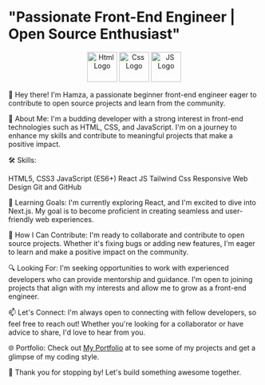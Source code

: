 # "Passionate Front-End Engineer | Open Source Enthusiast"
<p align="center">
  <img src="https://www.freepnglogos.com/uploads/html5-logo-png/html5-logo-html-logo-0.png" alt="Html Logo" width="60" height="60">
  <img src="https://www.freepnglogos.com/uploads/html5-logo-png/html5-logo-opencode-css-8.png" alt="Css Logo" width="60" height="60">
  <img src="https://www.freepnglogos.com/uploads/javascript-png/javascript-logo-transparent-logo-javascript-images-3.png" alt="JS Logo" width="60" height="60">
</p>

👋 Hey there! I'm Hamza, a passionate beginner front-end engineer eager to contribute to open source projects and learn from the community.

🚀 About Me:
I'm a budding developer with a strong interest in front-end technologies such as HTML, CSS, and JavaScript. I'm on a journey to enhance my skills and contribute to meaningful projects that make a positive impact.

🛠️ Skills:

HTML5, CSS3
JavaScript (ES6+)
React JS
Tailwind Css
Responsive Web Design
Git and GitHub

🌱 Learning Goals:
I'm currently exploring React, and I'm excited to dive into Next.js. My goal is to become proficient in creating seamless and user-friendly web experiences.

🤝 How I Can Contribute:
I'm ready to collaborate and contribute to open source projects. Whether it's fixing bugs or adding new features, I'm eager to learn and make a positive impact on the community.

🔍 Looking For:
I'm seeking opportunities to work with experienced developers who can provide mentorship and guidance. I'm open to joining projects that align with my interests and allow me to grow as a front-end engineer.

📫 Let's Connect:
I'm always open to connecting with fellow developers, so feel free to reach out! Whether you're looking for a collaborator or have advice to share, I'd love to hear from you.

🌐 Portfolio:
Check out [My Portfolio](https://hamza-mansour-portfolio.vercel.app/) at  to see some of my projects and get a glimpse of my coding style.

🙏 Thank you for stopping by! Let's build something awesome together.
